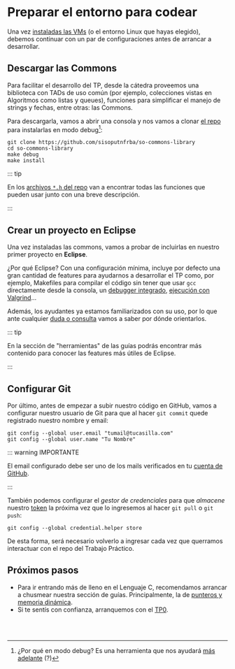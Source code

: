 # Preparar el entorno para codear

Una vez [instaladas las VMs](./entorno-linux.md) (o el entorno Linux que hayas
elegido), debemos continuar con un par de configuraciones antes de arrancar a
desarrollar.

## Descargar las Commons

Para facilitar el desarrollo del TP, desde la cátedra proveemos una biblioteca
con TADs de uso común (por ejemplo, colecciones vistas en Algoritmos como listas
y queues), funciones para simplificar el manejo de strings y fechas, entre
otras: las Commons.

Para descargarla, vamos a abrir una consola y nos vamos a clonar
[el repo](https://github.com/sisoputnfrba/so-commons-library) para instalarlas
en modo debug[^1]:

```bash:no-line-numbers
git clone https://github.com/sisoputnfrba/so-commons-library
cd so-commons-library
make debug
make install
```

::: tip

En los
[archivos `*.h` del repo](https://github.com/sisoputnfrba/so-commons-library/tree/master/src/commons)
van a encontrar todas las funciones que pueden usar junto con una breve
descripción.

:::

## Crear un proyecto en Eclipse

Una vez instaladas las commons, vamos a probar de incluirlas en nuestro primer
proyecto en **Eclipse**.

<YouTube v="Q8wfpu38PMc"/>

¿Por qué Eclipse? Con una configuración mínima, incluye por defecto una gran
cantidad de features para ayudarnos a desarrollar el TP como, por ejemplo,
Makefiles para compilar el código sin tener que usar `gcc` directamente desde la
consola, un [debugger integrado](../guias/herramientas/debugger.md),
[ejecución con Valgrind](../guias/herramientas/valgrind.md)...

Además, los ayudantes ya estamos familiarizados con su uso, por lo que ante
cualquier [duda o consulta](../dudas.md) vamos a saber por dónde orientarlos.

::: tip

En la sección de "herramientas" de las guías podrás encontrar más contenido para
conocer las features más útiles de Eclipse.

:::

## Configurar Git

Por último, antes de empezar a subir nuestro código en GitHub, vamos a
configurar nuestro usuario de Git para que al hacer `git commit` quede
registrado nuestro nombre y email:

```bash:no-line-numbers
git config --global user.email "tumail@tucasilla.com"
git config --global user.name "Tu Nombre"
```

::: warning IMPORTANTE

El email configurado debe ser uno de los mails verificados en tu
[cuenta de GitHub](https://github.com/settings/emails).

:::

También podemos configurar el _gestor de credenciales_ para que _almacene_
nuestro [token](https://github.com/settings/tokens) la próxima vez que lo
ingresemos al hacer `git pull` o `git push`:

```bash:no-line-numbers
git config --global credential.helper store
```

De esta forma, será necesario volverlo a ingresar cada vez que querramos
interactuar con el repo del Trabajo Práctico.

## Próximos pasos

- Para ir entrando más de lleno en el Lenguaje C, recomendamos arrancar a
  chusmear nuestra sección de guías. Principalmente, la de
  [punteros y memoria dinámica](../guias/programacion/punteros.md).
- Si te sentís con confianza, arranquemos con el [TP0](./tp0.md).

<br><br>

[^1]:
    ¿Por qué en modo debug? Es una herramienta que nos ayudará
    [más adelante](../guias/herramientas/debugger.md) (?)
